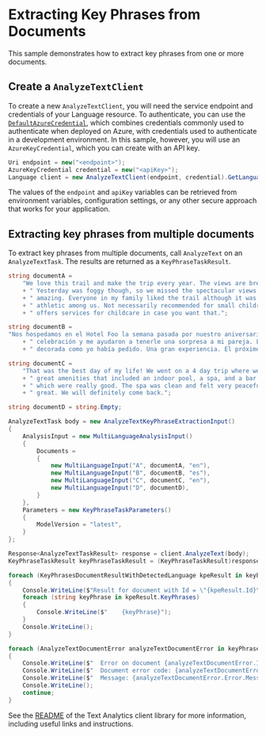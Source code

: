 # Extracting Key Phrases from Documents

This sample demonstrates how to extract key phrases from one or more documents.

## Create a `AnalyzeTextClient`

To create a new `AnalyzeTextClient`, you will need the service endpoint and credentials of your Language resource. To authenticate, you can use the [`DefaultAzureCredential`][DefaultAzureCredential], which combines credentials commonly used to authenticate when deployed on Azure, with credentials used to authenticate in a development environment. In this sample, however, you will use an `AzureKeyCredential`, which you can create with an API key.

```C# Snippet:CreateAnalyzeTextClient
Uri endpoint = new("<endpoint>");
AzureKeyCredential credential = new("<apiKey>");
Language client = new AnalyzeTextClient(endpoint, credential).GetLanguageClient(apiVersion: "2023-04-01");
```

The values of the `endpoint` and `apiKey` variables can be retrieved from environment variables, configuration settings, or any other secure approach that works for your application.

## Extracting key phrases from multiple documents

To extract key phrases from multiple documents, call `AnalyzeText` on an `AnalyzeTextTask`.  The results are returned as a `KeyPhraseTaskResult`.

```C# Snippet:Sample3_AnalyzeText_ExtractKeyPhrases
string documentA =
    "We love this trail and make the trip every year. The views are breathtaking and well worth the hike!"
    + " Yesterday was foggy though, so we missed the spectacular views. We tried again today and it was"
    + " amazing. Everyone in my family liked the trail although it was too challenging for the less"
    + " athletic among us. Not necessarily recommended for small children. A hotel close to the trail"
    + " offers services for childcare in case you want that.";

string documentB =
"Nos hospedamos en el Hotel Foo la semana pasada por nuestro aniversario. La gerencia sabía de nuestra"
    + " celebración y me ayudaron a tenerle una sorpresa a mi pareja. La habitación estaba limpia y"
    + " decorada como yo había pedido. Una gran experiencia. El próximo año volveremos.";

string documentC =
    "That was the best day of my life! We went on a 4 day trip where we stayed at Hotel Foo. They had"
    + " great amenities that included an indoor pool, a spa, and a bar. The spa offered couples massages"
    + " which were really good. The spa was clean and felt very peaceful. Overall the whole experience was"
    + " great. We will definitely come back.";

string documentD = string.Empty;

AnalyzeTextTask body = new AnalyzeTextKeyPhraseExtractionInput()
{
    AnalysisInput = new MultiLanguageAnalysisInput()
    {
        Documents =
        {
            new MultiLanguageInput("A", documentA, "en"),
            new MultiLanguageInput("B", documentB, "es"),
            new MultiLanguageInput("C", documentC, "en"),
            new MultiLanguageInput("D", documentD),
        }
    },
    Parameters = new KeyPhraseTaskParameters()
    {
        ModelVersion = "latest",
    }
};

Response<AnalyzeTextTaskResult> response = client.AnalyzeText(body);
KeyPhraseTaskResult keyPhraseTaskResult = (KeyPhraseTaskResult)response.Value;

foreach (KeyPhrasesDocumentResultWithDetectedLanguage kpeResult in keyPhraseTaskResult.Results.Documents)
{
    Console.WriteLine($"Result for document with Id = \"{kpeResult.Id}\":");
    foreach (string keyPhrase in kpeResult.KeyPhrases)
    {
        Console.WriteLine($"    {keyPhrase}");
    }
    Console.WriteLine();
}

foreach (AnalyzeTextDocumentError analyzeTextDocumentError in keyPhraseTaskResult.Results.Errors)
{
    Console.WriteLine($"  Error on document {analyzeTextDocumentError.Id}!");
    Console.WriteLine($"  Document error code: {analyzeTextDocumentError.Error.Code}");
    Console.WriteLine($"  Message: {analyzeTextDocumentError.Error.Message}");
    Console.WriteLine();
    continue;
}
```

See the [README] of the Text Analytics client library for more information, including useful links and instructions.

[DefaultAzureCredential]: https://github.com/Azure/azure-sdk-for-net/blob/main/sdk/identity/Azure.Identity/README.md
[README]: https://github.com/Azure/azure-sdk-for-net/blob/main/sdk/textanalytics/Azure.AI.TextAnalytics/README.md
